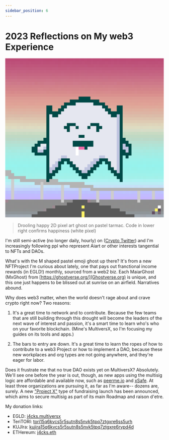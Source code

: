 ```yaml
---
sidebar_position: 6
---
```

# 2023 Reflections on My web3 Experience

![Drooling happy 2D pixel art ghost on pastel tarmac](./mxghost2304.png)
> Drooling happy 2D pixel art ghost on pastel tarmac. Code in lower right confirms happiness (white pixel)


I'm still semi-active (no longer daily, hourly) on ([Crypto Twitter](https://www.twitter.com/xJ4cks)) and I'm increasingly following ppl who represent Aiart or other interests tangential to NFTs and DAOs. 

What's with the M shaped pastel emoji ghost up there? It's from a new NFTProject I'm curious about lately, one that pays out franctional income rewards (in EGLD!) monthly, sourced from a web2 biz. Each MaiarGhost (MxGhost) from [https://ghostverse.org/](Ghostverse.org) is unique, and this one just happens to be blissed out at sunrise on an airfield. Narratives abound.

Why does web3 matter, when the world doesn't rage about and crave crypto right now? Two reasons:

1. It's a great time to network and to contribute. Because the few teams that are still building through this drought will become the leaders of the next wave of interest and passion, it's a smart time to learn who's who on your favorite blockchain. (Mine's MultiversX, so I'm focusing my guides on its tools and apps.)

2. The bars to entry are down. It's a great time to learn the ropes of how to contribute to a web3 Project or how to implement a DAO, because these new workplaces and org types are not going anywhere, and they're eager for labor.

Does it frustrate me that no true DAO exists yet on MultiversX? Absolutely. We'll see one before the year is out, though, as new apps using the multisig logic are affordable and available now, such as [peerme.io](https://peerme.io/peerings/create) and [xSafe](https://xsafe.io/). At least three organizations are pursuing it, as far as I'm aware-- dozens are, surely. A new ["Project X"](https://twitter.com/projectx_off?lang=en) type of fundraising launch has been announced, which aims to secure multisig as part of its main Roadmap and raison d'etre. 


My donation links:

- EGLD: [j4cks.multiversx](https://explorer.multiversx.com/accounts/erd159mypt4myss3mqrs89ft0hjeacffks2690gq9u3mlh73m9sh0w5s09eqhh)
- TeriTORI: [tori15q6kvcs5r5sutn8s5nvk5tpq7ztgxre6ss5urh](https://www.mintscan.io/teritori/account/tori15q6kvcs5r5sutn8s5nvk5tpq7ztgxre6ss5urh)
- KUJIra: [kujira15q6kvcs5r5sutn8s5nvk5tpq7ztgxre6rvpd4d](https://www.mintscan.io/kujira/account/kujira15q6kvcs5r5sutn8s5nvk5tpq7ztgxre6rvpd4d)
- ETHereum: [j4cks.eth](https://etherscan.io/enslookup-search?search=j4cks.eth)